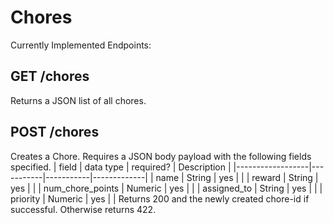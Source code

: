# Chores
Currently Implemented Endpoints:

## GET /chores
Returns a JSON list of all chores.
## POST /chores
Creates a Chore. Requires a JSON body payload with the following
fields specified.
| field            | data type | required? | Description |
|------------------|-----------|-----------|-------------|
| name             | String    | yes       |             |
| reward           | String    | yes       |             |
| num_chore_points | Numeric   | yes       |             |
| assigned_to      | String    | yes       |             |
| priority         | Numeric   | yes       |             |
Returns 200 and the newly created chore-id if successful. Otherwise returns 422.
